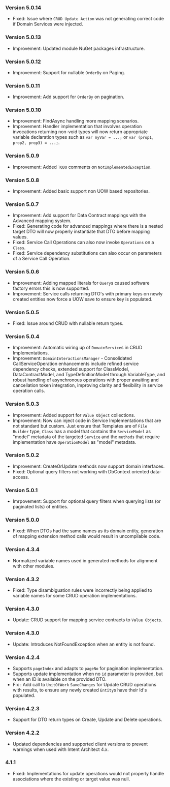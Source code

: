 ### Version 5.0.14

- Fixed: Issue where `CRUD Update Action` was not generating correct code if Domain Services were injected.

### Version 5.0.13

- Improvement: Updated module NuGet packages infrastructure.

### Version 5.0.12

- Improvement: Support for nullable `OrderBy` on Paging.

### Version 5.0.11

- Improvement: Add support for `OrderBy` on pagination.

### Version 5.0.10

- Improvement: FindAsync handling more mapping scenarios.
- Improvement: Handler implementation that involves operation invocations returning non-void types will now return appropriate variable declaration types such as `var myVar = ...;` or `var (prop1, prop2, prop3) = ...;`.

### Version 5.0.9

- Improvement: Added `TODO` comments on `NotImplementedException`.

### Version 5.0.8

- Improvement: Added basic support non UOW based repositories.

### Version 5.0.7

- Improvement: Add support for Data Contract mappings with the Advanced mapping system.
- Fixed: Generating code for advanced mappings where there is a nested target DTO will now properly instantiate that DTO before mapping values.
- Fixed: Service Call Operations can also now invoke `Operations` on a `Class`.
- Fixed: Service dependency substitutions can also occur on parameters of a Service Call Operation.

### Version 5.0.6

- Improvement: Adding mapped literals for `Query`s caused software factory errors this is now supported.
- Improvement: Service calls returning DTO's with primary keys on newly created entities now force a UOW save to ensure key is populated.

### Version 5.0.5

- Fixed: Issue around CRUD with nullable return types.

### Version 5.0.4

- Improvement: Automatic wiring up of `DomainService`s in CRUD Implementations.
- Improvement: `DomainInteractionsManager` - Consolidated CallServiceOperation enhancements include refined service dependency checks, extended support for ClassModel, DataContractModel, and TypeDefinitionModel through VariableType, and robust handling of asynchronous operations with proper awaiting and cancellation token integration, improving clarity and flexibility in service operation calls.

### Version 5.0.3

- Improvement: Added support for `Value Object` collections.
- Improvement: Now can inject code in Service Implementations that are not standard but custom. Just ensure that Templates are of `File Builder` type, `Class` has a model that contains the `ServiceModel` as "model" metadata of the targeted `Service` and the `methods` that require implementation have `OperationModel` as "model" metadata.

### Version 5.0.2

- Improvement: CreateOrUpdate methods now support domain interfaces.
- Fixed: Optional query filters not working with DbContext oriented data-access.

### Version 5.0.1

- Imrpovement: Support for optional query filters when querying lists (or paginated lists) of entities.

### Version 5.0.0

- Fixed: When DTOs had the same names as its domain entity, generation of mapping extension method calls would result in uncompilable code.

### Version 4.3.4

- Normalized variable names used in generated methods for alignment with other modules.

### Version 4.3.2

- Fixed: Type disambiguation rules were incorrectly being applied to variable names for some CRUD operation implementations.

### Version 4.3.0

- Update: CRUD support for mapping service contracts to `Value Objects`.

### Version 4.3.0

- Update: Introduces NotFoundException when an entity is not found.

### Version 4.2.4

- Supports `pageIndex` and adapts to `pageNo` for pagination implementation.
- Supports update implementation when no `id` parameter is provided, but when an ID is available on the provided DTO.	
- Fix : Add call to `UnitOfWork` `SaveChanges` for Update CRUD operations with results, to ensure any newly created `Entity`s have their Id's populated. 

### Version 4.2.3

- Support for DTO return types on Create, Update and Delete operations.

### Version 4.2.2

- Updated dependencies and supported client versions to prevent warnings when used with Intent Architect 4.x.

### 4.1.1

- Fixed: Implementations for update operations would not properly handle associations where the existing or target value was null.

